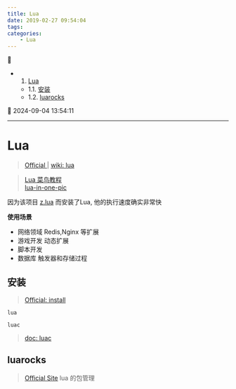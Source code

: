```yaml
---
title: Lua
date: 2019-02-27 09:54:04
tags: 
categories: 
    - Lua
---
```


💠

- 1. [Lua](#lua)
    - 1.1. [安装](#安装)
    - 1.2. [luarocks](#luarocks)

💠 2024-09-04 13:54:11
****************************************
# Lua
> [Official ](https://www.lua.org/) | [wiki: lua](https://en.wikipedia.org/wiki/Lua)

> [Lua 菜鸟教程](http://www.runoob.com/lua/lua-tutorial.html)  
> [lua-in-one-pic](https://github.com/coodict/lua-in-one-pic)

因为该项目 [z.lua](https://github.com/skywind3000/z.lua) 而安装了Lua, 他的执行速度确实非常快

**使用场景**
- 网络领域 Redis,Nginx 等扩展
- 游戏开发 动态扩展
- 脚本开发
- 数据库 触发器和存储过程

## 安装
> [Official: install](https://www.lua.org/start.html#installing)  

`lua`

`luac`
> [doc: luac](https://www.lua.org/manual/5.3/luac.html)

## luarocks
> [Official Site](https://luarocks.org/#quick-start) lua 的包管理
